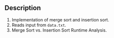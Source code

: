 ## Description
1. Implementation of merge sort and insertion sort.
2. Reads input from `data.txt`.
3. Merge Sort vs. Insertion Sort Runtime Analysis.